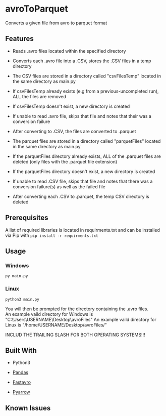 # avroToParquet

Converts a given file from avro to parquet format 

## Features

* Reads .avro files located within the specified directory

* Converts each .avro file into a .CSV, stores the .CSV files in a temp directory

* The CSV files are stored in a directory called "csvFilesTemp" located in the same directory as main.py

* If csvFilesTemp already exists (e.g from a previous-uncompleted run), ALL the files are removed

* If csvFilesTemp doesn't exist, a new directory is created

* If unable to read .avro file, skips that file and notes that their was a conversion failure

* After converting to .CSV, the files are converted to .parquet

* The parquet files are stored in a directory called "parquetFiles" located in the same directory as main.py

* If the parquetFiles directory already exists, ALL of the .parquet files are deleted (only files with the .parquet file extension)

* If the parquetFiles directory doesn't exist, a new directory is created

* If unable to read .CSV file, skips that file and notes that there was a conversion failure(s) as well as the failed file

* After converting each .CSV to .parquet, the temp CSV directory is deleted

## Prerequisites

A list of required libraries is located in requirments.txt and can be installed via Pip with ```pip install -r requirments.txt```

## Usage
### Windows
```py main.py ```

### Linux 
```python3 main.py ```

You will then be prompted for the directory containing the .avro files.  
An example vaild directory for Windows is "C:\Users\USERNAME\Desktop\avroFiles\"
An example vaild directory for Linux is "/home/USERNAME/Desktop/avroFiles/"

INCLUD THE TRAILING SLASH FOR BOTH OPERATING SYSTEMS!!!

## Built With

* Python3

* [Pandas](https://pandas.pydata.org/)

* [Fastavro](https://fastavro.readthedocs.io/en/latest/)

* [Pyarrow](https://pypi.org/project/pyarrow/)

## Known Issues

